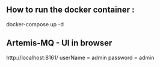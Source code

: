 
How to run the docker container :
--------------------------------------------------------------------------------------------
docker-compose up -d







Artemis-MQ  - UI in browser
-------------------------------------------------------------------------------------------
http://localhost:8161/
userName = admin
password = admin


